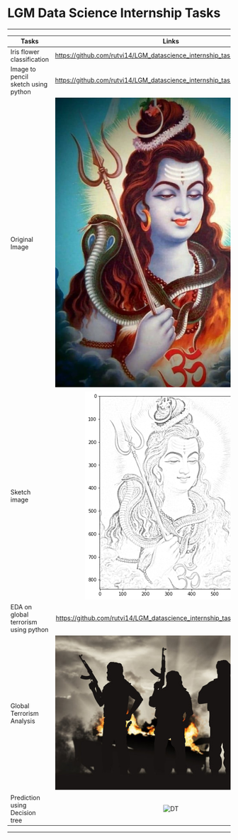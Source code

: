 # LGM Data Science Internship Tasks

---

| Tasks        | Links           | 
| ------------- |:-------------:|
| Iris flower classification      | https://github.com/rutvi14/LGM_datascience_internship_tasks/tree/main/Task1 |
| Image to pencil sketch using python     | https://github.com/rutvi14/LGM_datascience_internship_tasks/tree/main/Task2     |  
| Original Image                         | ![Shivji](https://github.com/rutvi14/LGM_datascience_internship_tasks/blob/main/Task2/shivji.jpg)
| Sketch image                           | ![Sketch](https://github.com/rutvi14/LGM_datascience_internship_tasks/blob/main/Task2/pencil_sketch.png)
| EDA on global terrorism using python | https://github.com/rutvi14/LGM_datascience_internship_tasks/tree/main/task3      | 
| Global Terrorism Analysis            | ![Terrorism Analysis](https://github.com/rutvi14/LGM_datascience_internship_tasks/blob/main/task3/terrorism.jpg) |
| Prediction using Decision tree       | ![DT](https://github.com/rutvi14/LGM_datascience_internship_tasks/tree/main/Task4) |

---

